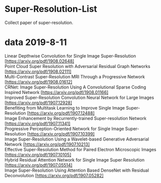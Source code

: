 # Super-Resolution-List
Collect paper of super-resolution.
# data 2019-8-11
Linear Depthwise Convolution for Single Image Super-Resolution [https://arxiv.org/pdf/1908.02648] <br>
Point Cloud Super Resolution with Adversarial Residual Graph Networks [https://arxiv.org/pdf/1908.02111] <br>
Multi-Contrast Super-Resolution MRI Through a Progressive Network [https://arxiv.org/pdf/1908.01612] <br>
CRNet: Image Super-Resolution Using A Convolutional Sparse Coding Inspired Network [https://arxiv.org/pdf/1908.01166] <br>
Improved Super-Resolution Convolution Neural Network for Large Images [https://arxiv.org/pdf/1907.12928] <br>
Benefiting from Multitask Learning to Improve Single Image Super-Resolution [https://arxiv.org/pdf/1907.12488] <br>
Image Enhancement by Recurrently-trained Super-resolution Network [https://arxiv.org/pdf/1907.11341] <br>
Progressive Perception-Oriented Network for Single Image Super-Resolution [https://arxiv.org/pdf/1907.10399] <br>
Image Super-Resolution Using a Wavelet-based Generative Adversarial Network [https://arxiv.org/pdf/1907.10213] <br>
Effective Super-Resolution Method for Paired Electron Microscopic Images [https://arxiv.org/pdf/1907.10105] <br>
Hybrid Residual Attention Network for Single Image Super Resolution [https://arxiv.org/pdf/1907.05514] <br>
Image Super-Resolution Using Attention Based DenseNet with Residual Deconvolution [https://arxiv.org/pdf/1907.05282] <br>
